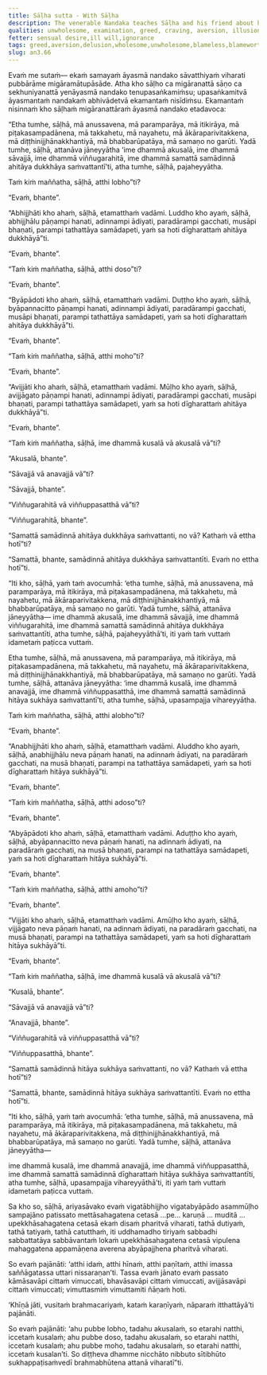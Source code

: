 ```yaml
---
title: Sāḷha sutta - With Sāḷha
description: The venerable Nandaka teaches Sāḷha and his friend about how to independently verify the unwholesome and wholesome mental qualities.
qualities: unwholesome, examination, greed, craving, aversion, illusion, ignorance, lack of discernment, slaughtering, stealing, sexual misconduct, suffering, wholesome, contentment, loving-kindness, wisdom, full awareness, mindfulness, compassion, appreciative joy, equanimity, liberation
fetter: sensual desire,ill will,ignorance
tags: greed,aversion,delusion,wholesome,unwholesome,blameless,blameworthy,wise,loving-kindness,good-will,contentment,clear apprehension
slug: an3.66
---
```


Evaṁ me sutaṁ— ekaṁ samayaṁ āyasmā nandako sāvatthiyaṁ viharati pubbārāme migāramātupāsāde. Atha kho sāḷho ca migāranattā sāṇo ca sekhuniyanattā yenāyasmā nandako tenupasaṅkamiṁsu; upasaṅkamitvā āyasmantaṁ nandakaṁ abhivādetvā ekamantaṁ nisīdiṁsu. Ekamantaṁ nisinnaṁ kho sāḷhaṁ migāranattāraṁ āyasmā nandako etadavoca:

“Etha tumhe, sāḷhā, mā anussavena, mā paramparāya, mā itikirāya, mā piṭakasampadānena, mā takkahetu, mā nayahetu, mā ākāraparivitakkena, mā diṭṭhinijjhānakkhantiyā, mā bhabbarūpatāya, mā samaṇo no garūti. Yadā tumhe, sāḷhā, attanāva jāneyyātha ‘ime dhammā akusalā, ime dhammā sāvajjā, ime dhammā viññugarahitā, ime dhammā samattā samādinnā ahitāya dukkhāya saṁvattantī’ti, atha tumhe, sāḷhā, pajaheyyātha.

Taṁ kiṁ maññatha, sāḷhā, atthi lobho”ti?

“Evaṁ, bhante”.

“Abhijjhāti kho ahaṁ, sāḷhā, etamatthaṁ vadāmi. Luddho kho ayaṁ, sāḷhā, abhijjhālu pāṇampi hanati, adinnampi ādiyati, paradārampi gacchati, musāpi bhaṇati, parampi tathattāya samādapeti, yaṁ sa hoti dīgharattaṁ ahitāya dukkhāyā”ti.

“Evaṁ, bhante”.

“Taṁ kiṁ maññatha, sāḷhā, atthi doso”ti?

“Evaṁ, bhante”.

“Byāpādoti kho ahaṁ, sāḷhā, etamatthaṁ vadāmi. Duṭṭho kho ayaṁ, sāḷhā, byāpannacitto pāṇampi hanati, adinnampi ādiyati, paradārampi gacchati, musāpi bhaṇati, parampi tathattāya samādapeti, yaṁ sa hoti dīgharattaṁ ahitāya dukkhāyā”ti.

“Evaṁ, bhante”.

“Taṁ kiṁ maññatha, sāḷhā, atthi moho”ti?

“Evaṁ, bhante”.

“Avijjāti kho ahaṁ, sāḷhā, etamatthaṁ vadāmi. Mūḷho kho ayaṁ, sāḷhā, avijjāgato pāṇampi hanati, adinnampi ādiyati, paradārampi gacchati, musāpi bhaṇati, parampi tathattāya samādapeti, yaṁ sa hoti dīgharattaṁ ahitāya dukkhāyā”ti.

“Evaṁ, bhante”.

“Taṁ kiṁ maññatha, sāḷhā, ime dhammā kusalā vā akusalā vā”ti?

“Akusalā, bhante”.

“Sāvajjā vā anavajjā vā”ti?

“Sāvajjā, bhante”.

“Viññugarahitā vā viññuppasatthā vā”ti?

“Viññugarahitā, bhante”.

“Samattā samādinnā ahitāya dukkhāya saṁvattanti, no vā? Kathaṁ vā ettha hotī”ti?

“Samattā, bhante, samādinnā ahitāya dukkhāya saṁvattantīti. Evaṁ no ettha hotī”ti.

“Iti kho, sāḷhā, yaṁ taṁ avocumhā: ‘etha tumhe, sāḷhā, mā anussavena, mā paramparāya, mā itikirāya, mā piṭakasampadānena, mā takkahetu, mā nayahetu, mā ākāraparivitakkena, mā diṭṭhinijjhānakkhantiyā, mā bhabbarūpatāya, mā samaṇo no garūti. Yadā tumhe, sāḷhā, attanāva jāneyyātha— ime dhammā akusalā, ime dhammā sāvajjā, ime dhammā viññugarahitā, ime dhammā samattā samādinnā ahitāya dukkhāya saṁvattantīti, atha tumhe, sāḷhā, pajaheyyāthā’ti, iti yaṁ taṁ vuttaṁ idametaṁ paṭicca vuttaṁ.

Etha tumhe, sāḷhā, mā anussavena, mā paramparāya, mā itikirāya, mā piṭakasampadānena, mā takkahetu, mā nayahetu, mā ākāraparivitakkena, mā diṭṭhinijjhānakkhantiyā, mā bhabbarūpatāya, mā samaṇo no garūti. Yadā tumhe, sāḷhā, attanāva jāneyyātha: ‘ime dhammā kusalā, ime dhammā anavajjā, ime dhammā viññuppasatthā, ime dhammā samattā samādinnā hitāya sukhāya saṁvattantī’ti, atha tumhe, sāḷhā, upasampajja vihareyyātha.

Taṁ kiṁ maññatha, sāḷhā, atthi alobho”ti?

“Evaṁ, bhante”.

“Anabhijjhāti kho ahaṁ, sāḷhā, etamatthaṁ vadāmi. Aluddho kho ayaṁ, sāḷhā, anabhijjhālu neva pāṇaṁ hanati, na adinnaṁ ādiyati, na paradāraṁ gacchati, na musā bhaṇati, parampi na tathattāya samādapeti, yaṁ sa hoti dīgharattaṁ hitāya sukhāyā”ti.

“Evaṁ, bhante”.

“Taṁ kiṁ maññatha, sāḷhā, atthi adoso”ti?

“Evaṁ, bhante”.

“Abyāpādoti kho ahaṁ, sāḷhā, etamatthaṁ vadāmi. Aduṭṭho kho ayaṁ, sāḷhā, abyāpannacitto neva pāṇaṁ hanati, na adinnaṁ ādiyati, na paradāraṁ gacchati, na musā bhaṇati, parampi na tathattāya samādapeti, yaṁ sa hoti dīgharattaṁ hitāya sukhāyā”ti.

“Evaṁ, bhante”.

“Taṁ kiṁ maññatha, sāḷhā, atthi amoho”ti?

“Evaṁ, bhante”.

“Vijjāti kho ahaṁ, sāḷhā, etamatthaṁ vadāmi. Amūḷho kho ayaṁ, sāḷhā, vijjāgato neva pāṇaṁ hanati, na adinnaṁ ādiyati, na paradāraṁ gacchati, na musā bhaṇati, parampi na tathattāya samādapeti, yaṁ sa hoti dīgharattaṁ hitāya sukhāyā”ti.

“Evaṁ, bhante”.

“Taṁ kiṁ maññatha, sāḷhā, ime dhammā kusalā vā akusalā vā”ti?

“Kusalā, bhante”.

“Sāvajjā vā anavajjā vā”ti?

“Anavajjā, bhante”.

“Viññugarahitā vā viññuppasatthā vā”ti?

“Viññuppasatthā, bhante”.

“Samattā samādinnā hitāya sukhāya saṁvattanti, no vā? Kathaṁ vā ettha hotī”ti?

“Samattā, bhante, samādinnā hitāya sukhāya saṁvattantīti. Evaṁ no ettha hotī”ti.

“Iti kho, sāḷhā, yaṁ taṁ avocumhā: ‘etha tumhe, sāḷhā, mā anussavena, mā paramparāya, mā itikirāya, mā piṭakasampadānena, mā takkahetu, mā nayahetu, mā ākāraparivitakkena, mā diṭṭhinijjhānakkhantiyā, mā bhabbarūpatāya, mā samaṇo no garūti. Yadā tumhe, sāḷhā, attanāva jāneyyātha—

ime dhammā kusalā, ime dhammā anavajjā, ime dhammā viññuppasatthā, ime dhammā samattā samādinnā dīgharattaṁ hitāya sukhāya saṁvattantīti, atha tumhe, sāḷhā, upasampajja vihareyyāthā’ti, iti yaṁ taṁ vuttaṁ idametaṁ paṭicca vuttaṁ.

Sa kho so, sāḷhā, ariyasāvako evaṁ vigatābhijjho vigatabyāpādo asammūḷho sampajāno patissato mettāsahagatena cetasā …pe… karuṇā … muditā … upekkhāsahagatena cetasā ekaṁ disaṁ pharitvā viharati, tathā dutiyaṁ, tathā tatiyaṁ, tathā catutthaṁ, iti uddhamadho tiriyaṁ sabbadhi sabbattatāya sabbāvantaṁ lokaṁ upekkhāsahagatena cetasā vipulena mahaggatena appamāṇena averena abyāpajjhena pharitvā viharati.

So evaṁ pajānāti: ‘atthi idaṁ, atthi hīnaṁ, atthi paṇītaṁ, atthi imassa saññāgatassa uttari nissaraṇan’ti. Tassa evaṁ jānato evaṁ passato kāmāsavāpi cittaṁ vimuccati, bhavāsavāpi cittaṁ vimuccati, avijjāsavāpi cittaṁ vimuccati; vimuttasmiṁ vimuttamiti ñāṇaṁ hoti.

‘Khīṇā jāti, vusitaṁ brahmacariyaṁ, kataṁ karaṇīyaṁ, nāparaṁ itthattāyā’ti pajānāti.

So evaṁ pajānāti: ‘ahu pubbe lobho, tadahu akusalaṁ, so etarahi natthi, iccetaṁ kusalaṁ; ahu pubbe doso, tadahu akusalaṁ, so etarahi natthi, iccetaṁ kusalaṁ; ahu pubbe moho, tadahu akusalaṁ, so etarahi natthi, iccetaṁ kusalan’ti. So diṭṭheva dhamme nicchāto nibbuto sītibhūto sukhappaṭisaṁvedī brahmabhūtena attanā viharatī”ti.
